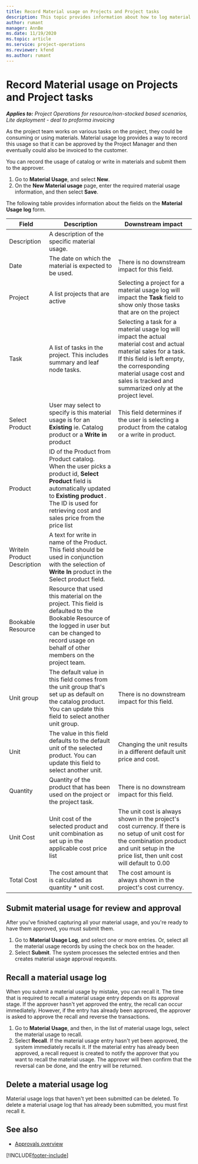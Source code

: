 ```yaml
---
title: Record Material usage on Projects and Project tasks
description: This topic provides information about how to log material usage against projects and projec tasks.
author: rumant
manager: AnnBe
ms.date: 11/19/2020
ms.topic: article
ms.service: project-operations
ms.reviewer: kfend
ms.author: rumant
---
```


# Record Material usage on Projects and Project tasks

_**Applies to:** Project Operations for resource/non-stocked based scenarios, Lite deployment - deal to proforma invoicing_

As the project team works on various tasks on the project, they could be consuming or using materials. Material usage log provides a way to record this usage so that it can be approved by the Project Manager and then eventually could also be invoiced to the customer. 

You can record the usage of catalog or write in materials and submit them to the approver.

1. Go to **Material Usage**, and select **New**.
2. On the **New Material usage** page, enter the required material usage information, and then select **Save**.

The following table provides information about the fields on the **Material Usage log** form. 

| **Field** | **Description** | **Downstream impact** |
| --- | --- | --- |
| Description | A description of the specific material usage. |  |
| Date | The date on which the material is expected to be used. | There is no downstream impact for this field. |
| Project | A list projects that are active | Selecting a project for a material usage log will impact the **Task** field to show only those tasks that are on the project |
| Task | A list of tasks in the project. This includes summary and leaf node tasks. | Selecting a task for a material usage log will impact the actual material cost and actual material sales for a task. If this field is left empty, the corresponding material usage cost and sales is tracked and summarized only at the project level. |
| Select Product |  User may select to specify is this material usage is for an **Existing** ie. Catalog product or a **Write in** product | This field determines if the user is selecting a product from the catalog or a write in product. |
| Product | ID of the Product from Product catalog. When the user picks a product id, **Select Product** field is automatically updated to **Existing product** . The ID is used for retrieving cost and sales price from the price list | |
| WriteIn Product Description | A text for write in name of the Product. This field should be used in conjunction with the selection of **Write In** product in the Select product field.| |
| Bookable Resource| Resource that used this material on the project. This field is defaulted to the Bookable Resource of the logged in user but can be changed to record usage on behalf of other members on the project team.| |
| Unit group | The default value in this field comes from the unit group that's set up as default on the catalog product. You can update this field to select another unit group. | There is no downstream impact for this field. |
| Unit | The value in this field defaults to the default unit of the selected product. You can update this field to select another unit. | Changing the unit results in a different default unit price and cost. |
| Quantity | Quantity of the product that has been used on the project or the project task. | There is no downstream impact for this field. |
| Unit Cost | Unit cost of the selected product and unit combination as set up in the applicable cost price list | The unit cost is always shown in the project's cost currency. If there is no setup of unit cost for the combination product and unit setup in the price list, then unit cost will default to 0.00 |
| Total Cost | The cost amount that is calculated as quantity \* unit cost.| The cost amount is always shown in the project's cost currency. |


## Submit material usage for review and approval 
After you've finished capturing all your material usage, and you're ready to have them approved, you must submit them.

1. Go to **Material Usage Log**, and select one or more entries. Or, select all the material usage records by using the check box on the header.
2. Select **Submit**. The system processes the selected entries and then creates material usage approval requests.

## Recall a material usage log

When you submit a material usage by mistake, you can recall it. The time that is required to recall a material usage entry depends on its approval stage.  If the approver hasn't yet approved the entry, the recall can occur immediately. However, if the entry has already been approved, the approver is asked to approve the recall and reverse the transactions.

1. Go to **Material Usage**, and then, in the list of material usage logs, select the material usage to recall.
2. Select **Recall**. If the material usage entry hasn't yet been approved, the system immediately recalls it. If the material entry has already been approved, a recall request is created to notify the approver that you want to recall the material usage. The approver will then confirm that the reversal can be done, and the entry will be returned.

## Delete a material usage log

Material usage logs that haven't yet been submitted can be deleted. To delete a material usage log that has already been submitted, you must first recall it.

## See also

- [Approvals overview](../approvals/approvals-overview.md)


[!INCLUDE[footer-include](../includes/footer-banner.md)]
